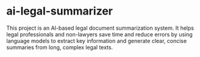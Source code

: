 # ai-legal-summarizer
This project is an AI-based legal document summarization system. It helps legal professionals and non-lawyers save time and reduce errors by using language models to extract key information and generate clear, concise summaries from long, complex legal texts.
